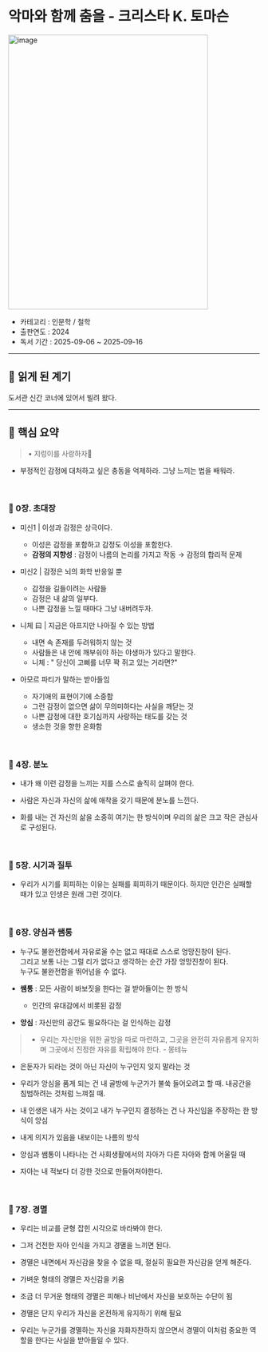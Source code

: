 악마와 함께 춤을 - 크리스타 K. 토마슨
===============
<img width="400" height="550" alt="image" src="https://m.trevari.co.kr/_next/image?url=https://r29hmvkwcd.execute-api.ap-northeast-2.amazonaws.com/images/books/9788965966814&w=1280&q=76" />

* 카테고리 : 인문학 / 철학
* 출판연도 : 2024
* 독서 기간 : 2025-09-06 ~ 2025-09-16

* * * 
## 🌟 읽게 된 계기
도서관 신간 코너에 있어서 빌려 왔다.

* * *
## 🌟 핵심 요약

>• 지렁이를 사랑하자💖 <br>
* 부정적인 감정에 대처하고 싶은 충동을 억제하라. 그냥 느끼는 법을 배워라.
 <br>
 
### 🔸 0장. 초대장
* 미신1 | 이성과 감정은 상극이다.
  * 이성은 감정을 포함하고 감정도 이성을 포함한다.
  * **감정의 지향성** : 감정이 나름의 논리를 가지고 작동 → 감정의 합리적 문제

* 미신2 | 감정은 뇌의 화학 반응일 뿐
  * 감정을 길들이려는 사람들
  * 감정은 내 삶의 일부다.
  * 나쁜 감정을 느낄 때마다 그냥 내버려두자.

* 니체 曰 | 지금은 아프지만 나아질 수 있는 방법
  * 내면 속 존재를 두려워하지 않는 것
  * 사람들은 내 안에 깨부숴야 하는 야생마가 있다고 말한다.
  * 니체 : " 당신이 고삐를 너무 꽉 쥐고 있는 거라면?"
 
* 아모르 파티가 말하는 받아들임
  * 자기애의 표현이기에 소중함
  * 그런 감정이 없으면 삶이 무의미하다는 사실을 깨닫는 것
  * 나쁜 감정에 대한 호기심까지 사랑하는 태도를 갖는 것
  * 생소한 것을 향한 온화함
 
<br>  

### 🔸 4장. 분노
* 내가 왜 이런 감정을 느끼는 지를 스스로 솔직히 살펴야 한다.
  
* 사람은 자신과 자신의 삶에 애착을 갖기 때문에 분노를 느낀다.
* 화를 내는 건 자신의 삶을 소중히 여기는 한 방식이며 우리의 삶은 크고 작은 관심사로 구성된다.
  
 <br>

### 🔸 5장. 시기과 질투
* 우리가 시기를 회피하는 이유는 실패를 회피하기 때문이다.
하지만 인간은 실패할 때가 있고 인생은 원래 그런 것이다.

 <br>
 
### 🔸 6장. 양심과 쌤통

* 누구도 불완전함에서 자유로울 수는 없고 때대로 스스로 엉망진창이 된다. <br>
그리고 보통 나는 그럴 리가 없다고 생각하는 순간 가장 엉망진창이 된다. <br>
누구도 불완전함을 뛰어넘을 수 없다. <br>

* **쌤통** : 모든 사람이 바보짓을 한다는 걸 받아들이는 한 방식
  * 인간의 유대감에서 비롯된 감정
 
* **앙심** : 자신만의 공간도 필요하다는 걸 인식하는 감정

>* 우리는 자신만을 위한 골방을 따로 마련하고, 
그곳을 완전히 자유롭게 유지하며 그곳에서 진정한 자유를 확립해야 한다. - 몽테뉴
 * 은둔자가 되라는 것이 아닌 자신이 누구인지 잊지 말라는 것
 * 우리가 앙심을 품게 되는 건 내 골방에 누군가가 불쑥 들어오려고 할 때. 
내공간을 침범하려는 것처럼 느껴질 때.
 * 내 인생은 내가 사는 것이고 내가 누구인지 결정하는 건 나 자신임을 주장하는 한 방식이 앙심
 * 내게 의지가 있음을 내보이는 나름의 방식

* 앙심과 쌤통이 나타나는 건 사회생활에서의 자아가 다른 자아와 함께 어울릴 때
* 자아는 내 적보다 더 강한 것으로 만들어져야한다.
 <br>
 
 ### 🔸 7장. 경멸
 * 우리는 비교를 균형 잡힌 시각으로 바라봐야 한다.
 * 그저 건전한 자아 인식을 가지고 경멸을 느끼면 된다.
 * 경멸은 내면에서 자신감을 찾을 수 없을 때, 절실히 필요한 자신감을 얻게 해준다.

 * 가벼운 형태의 경멸은 자신감을 키움
 * 조금 더 무거운 형태의 경멸은 피해나 비난에서 자신을 보호하는 수단이 됨
 * 경멸은 단지 우리가 자신을 온전하게 유지하기 위해 필요
 * 우리는 누군가를 경멸하는 자신을 자화자찬하지 않으면서 
경멸이 이처럼 중요한 역할을 한다는 사실을 받아들일 수 있다.
